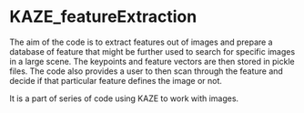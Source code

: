 # KAZE_featureExtraction
The aim of the code is to extract features out of images and prepare a database of feature that might be further used to search for specific images in a large scene. The keypoints and feature vectors are then stored in pickle files. The code also provides a user to then scan through the feature and decide if that particular feature defines the image or not. 

It is a part of series of code using KAZE to work with images.  
